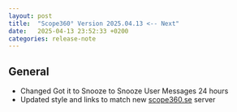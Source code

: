 ```yaml
---
layout: post
title:  "Scope360° Version 2025.04.13 <-- Next"
date:   2025-04-13 23:52:33 +0200
categories: release-note
---
```

## General

- Changed Got it to Snooze to Snooze User Messages 24 hours
- Updated style and links to match new [scope360.se](http://scope360.se) server
